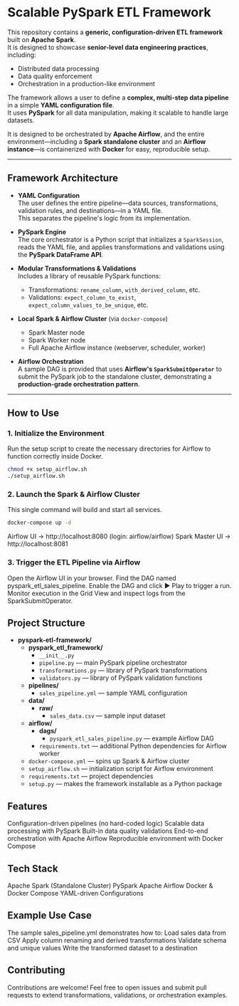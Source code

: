# Scalable PySpark ETL Framework

This repository contains a **generic, configuration-driven ETL framework** built on **Apache Spark**.  
It is designed to showcase **senior-level data engineering practices**, including:

- Distributed data processing
- Data quality enforcement
- Orchestration in a production-like environment

The framework allows a user to define a **complex, multi-step data pipeline** in a simple **YAML configuration file**.  
It uses **PySpark** for all data manipulation, making it scalable to handle large datasets.  

It is designed to be orchestrated by **Apache Airflow**, and the entire environment—including a **Spark standalone cluster** and an **Airflow instance**—is containerized with **Docker** for easy, reproducible setup.

---

## Framework Architecture

- **YAML Configuration**  
  The user defines the entire pipeline—data sources, transformations, validation rules, and destinations—in a YAML file.  
  This separates the pipeline's logic from its implementation.

- **PySpark Engine**  
  The core orchestrator is a Python script that initializes a `SparkSession`, reads the YAML file, and applies transformations and validations using the **PySpark DataFrame API**.

- **Modular Transformations & Validations**  
  Includes a library of reusable PySpark functions:
  - Transformations: `rename_column`, `with_derived_column`, etc.  
  - Validations: `expect_column_to_exist`, `expect_column_values_to_be_unique`, etc.

- **Local Spark & Airflow Cluster** (via `docker-compose`)  
  - Spark Master node  
  - Spark Worker node  
  - Full Apache Airflow instance (webserver, scheduler, worker)

- **Airflow Orchestration**  
  A sample DAG is provided that uses **Airflow's `SparkSubmitOperator`** to submit the PySpark job to the standalone cluster, demonstrating a **production-grade orchestration pattern**.

---

## How to Use

### 1. Initialize the Environment
Run the setup script to create the necessary directories for Airflow to function correctly inside Docker.

```bash
chmod +x setup_airflow.sh
./setup_airflow.sh
```

### 2. Launch the Spark & Airflow Cluster
This single command will build and start all services.
```bash
docker-compose up -d
```
Airflow UI → http://localhost:8080 (login: airflow/airflow)
Spark Master UI → http://localhost:8081

### 3. Trigger the ETL Pipeline via Airflow
Open the Airflow UI in your browser.
Find the DAG named pyspark_etl_sales_pipeline.
Enable the DAG and click ▶ Play to trigger a run.
Monitor execution in the Grid View and inspect logs from the SparkSubmitOperator.

## Project Structure
- **pyspark-etl-framework/**
  - **pyspark_etl_framework/**
    - `__init__.py`
    - `pipeline.py` — main PySpark pipeline orchestrator
    - `transformations.py` — library of PySpark transformations
    - `validators.py` — library of PySpark validation functions
  - **pipelines/**
    - `sales_pipeline.yml` — sample YAML configuration
  - **data/**
    - **raw/**
      - `sales_data.csv` — sample input dataset
  - **airflow/**
    - **dags/**
      - `pyspark_etl_sales_pipeline.py` — example Airflow DAG
    - `requirements.txt` — additional Python dependencies for Airflow worker
  - `docker-compose.yml` — spins up Spark & Airflow cluster
  - `setup_airflow.sh` — initialization script for Airflow environment
  - `requirements.txt` — project dependencies
  - `setup.py` — makes the framework installable as a Python package
 
## Features
Configuration-driven pipelines (no hard-coded logic)
Scalable data processing with PySpark
Built-in data quality validations
End-to-end orchestration with Apache Airflow
Reproducible environment with Docker Compose

## Tech Stack
Apache Spark (Standalone Cluster)
PySpark
Apache Airflow
Docker & Docker Compose
YAML-driven Configurations

## Example Use Case
The sample sales_pipeline.yml demonstrates how to:
Load sales data from CSV
Apply column renaming and derived transformations
Validate schema and unique values
Write the transformed dataset to a destination

## Contributing
Contributions are welcome!
Feel free to open issues and submit pull requests to extend transformations, validations, or orchestration examples.


